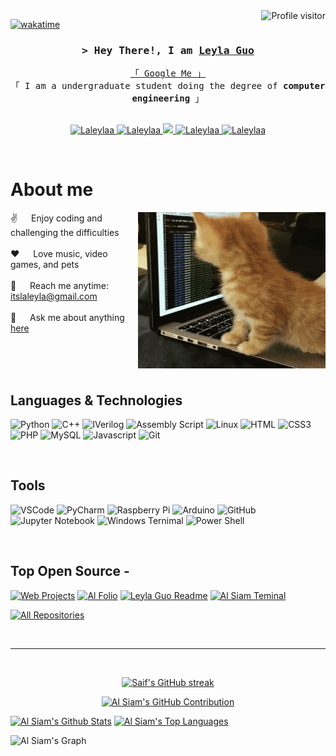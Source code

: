 

<!--
**Laleylaa/Laleylaa** is a ✨ _special_ ✨ repository because its `README.md` (this file) appears on your GitHub profile.

Here are some ideas to get you started:

- 🔭 I’m currently working on ...
- 🌱 I’m currently learning ...
- 👯 I’m looking to collaborate on ...
- 🤔 I’m looking for help with ...
- 💬 Ask me about ...
- 📫 How to reach me: ...
- 😄 Pronouns: ...
- ⚡ Fun fact: ...
-->

<a href="https://komarev.com/ghpvc/?username=Laleylaa">
  <img align="right" src="https://komarev.com/ghpvc/?username=Laleylaa&label=Visitors&color=0e75b6&style=flat" alt="Profile visitor" />
</a>


[![wakatime](https://wakatime.com/badge/user/eebb3dd8-d9b2-40de-9b88-6fd6cac99dbc.svg)](https://wakatime.com/@eebb3dd8-d9b2-40de-9b88-6fd6cac99dbc)

<!-- Intro  -->
<h3 align="center">
        <samp>&gt; Hey There!, I am
                <b><a target="_blank" href="https://Laleylaa.com">Leyla Guo</a></b>
        </samp>
</h3>


<p align="center"> 
  <samp>
    <a href="https://www.google.com/search?q=Leyla+Guo">「 Google Me 」</a>
    <br>
    「 I am a undergraduate student doing the degree of <b>computer engineering</b> 」
    <br>
    <br>
  </samp>
</p>

<p align="center">
 <a href="https://Laleylaa.com" target="blank">
  <img src="https://img.shields.io/badge/Website-DC143C?style=for-the-badge&logo=medium&logoColor=white" alt="Laleylaa" />
 </a>
 <a href="https://linkedin.com/in/al-siam" target="_blank">
  <img src="https://img.shields.io/badge/LinkedIn-0077B5?style=for-the-badge&logo=linkedin&logoColor=white" alt="Laleylaa"/>
 </a>
 <!-- <a href="https://dev.to/Laleylaa" target="_blank">
  <img src="https://img.shields.io/badge/dev.to-0A0A0A?style=for-the-badge&logo=dev.to&logoColor=white" alt="Laleylaa" />
 </a> -->
 <a href="https://twitter.com/Laleylaa_dev" target="_blank">
  <img src="https://img.shields.io/badge/Twitter-1DA1F2?style=for-the-badge&logo=twitter&logoColor=white" />
 </a>
 <a href="https://instagram.com/Laleylaa_dev" target="_blank">
  <img src="https://img.shields.io/badge/Instagram-fe4164?style=for-the-badge&logo=instagram&logoColor=white" alt="Laleylaa" />
 </a> 
 <a href="https://facebook.com/Laleylaa.world" target="_blank">
  <img src="https://img.shields.io/badge/Facebook-20BEFF?&style=for-the-badge&logo=facebook&logoColor=white" alt="Laleylaa"  />
  </a> 
</p>
<br />

<!-- About Section -->
 # About me
 
<p>
 <img align="right" width="300" height="250" src="/assets/cat.gif" alt="Coding gif" />
  
 ✌️ &emsp; Enjoy coding and  challenging the difficulties <br/><br/>
 ❤️ &emsp; Love music, video games, and pets <br/><br/>
 📧 &emsp; Reach me anytime: itslaleyla@gmail.com <br/><br/>
 💬 &emsp; Ask me about anything [here](https://github.com/Laleylaa/Laleylaa/issues)

</p>

<br/>
<br/>
<br/>

## Languages & Technologies

![Python](https://img.shields.io/badge/python-3670A0?style=for-the-badge&logo=python&logoColor=ffdd54)
![C++](https://img.shields.io/badge/c++-%2300599C.svg?style=for-the-badge&logo=c%2B%2B&logoColor=white)
![IVerilog](https://img.shields.io/badge/IVerilog-100000?style=for-the-badge&logo=Verilog&logoColor=EE5D3F&labelColor=EE5D3F&color=EE5D3F)
![Assembly Script](https://img.shields.io/badge/assembly%20script-%23000000.svg?style=for-the-badge&logo=assemblyscript&logoColor=white)
![Linux](https://img.shields.io/badge/Linux-FCC624?style=for-the-badge&logo=linux&logoColor=black)
![HTML](https://img.shields.io/badge/HTML5-E34F26?style=for-the-badge&logo=html5&logoColor=white)
![CSS3](https://img.shields.io/badge/CSS3-1572B6?style=for-the-badge&logo=css3&logoColor=white)
![PHP](https://img.shields.io/badge/php-%23777BB4.svg?style=for-the-badge&logo=php&logoColor=white)
![MySQL](https://img.shields.io/badge/mysql-%2300f.svg?style=for-the-badge&logo=mysql&logoColor=white)
![Javascript](https://img.shields.io/badge/javascript-%23323330.svg?style=for-the-badge&logo=javascript&logoColor=%23F7DF1E)
![Git](https://img.shields.io/badge/Git-F05032?style=for-the-badge&logo=git&logoColor=white)


<br/>

## Tools

![VSCode](https://img.shields.io/badge/Visual_Studio-0078d7?style=for-the-badge&logo=visual%20studio&logoColor=white)
![PyCharm](https://img.shields.io/badge/pycharm-143?style=for-the-badge&logo=pycharm&logoColor=black&color=black&labelColor=green)
![Raspberry Pi](https://img.shields.io/badge/-RaspberryPi-C51A4A?style=for-the-badge&logo=Raspberry-Pi)
![Arduino](https://img.shields.io/badge/-Arduino-00979D?style=for-the-badge&logo=Arduino&logoColor=white)
![GitHub](https://img.shields.io/badge/github-%23121011.svg?style=for-the-badge&logo=github&logoColor=white)
![Jupyter Notebook](https://img.shields.io/badge/jupyter-%23FA0F00.svg?style=for-the-badge&logo=jupyter&logoColor=white)
![Windows Ternimal](https://img.shields.io/badge/Windows%20Terminal-%234D4D4D.svg?style=for-the-badge&logo=windows-terminal&logoColor=white)
![Power Shell](https://img.shields.io/badge/PowerShell-%235391FE.svg?style=for-the-badge&logo=powershell&logoColor=white)


<br/>

## Top Open Source -
[![Web Projects](https://github-readme-stats.vercel.app/api/pin/?username=Laleylaa&repo=web-projects&border_color=7F3FBF&bg_color=0D1117&title_color=C9D1D9&text_color=8B949E&icon_color=7F3FBF)](https://github.com/Laleylaa/web-projects)
[![Al Folio](https://github-readme-stats.vercel.app/api/pin/?username=Laleylaa&repo=al-folio&border_color=7F3FBF&bg_color=0D1117&title_color=C9D1D9&text_color=8B949E&icon_color=7F3FBF)](https://github.com/Laleylaa/al-folio)
[![Leyla Guo Readme](https://github-readme-stats.vercel.app/api/pin/?username=Laleylaa&repo=Laleylaa&border_color=7F3FBF&bg_color=0D1117&title_color=C9D1D9&text_color=8B949E&icon_color=7F3FBF)](https://github.com/Laleylaa/Laleylaa)
[![Al Siam Teminal](https://github-readme-stats.vercel.app/api/pin/?username=Laleylaa&repo=Laleylaa.github.io&border_color=7F3FBF&bg_color=0D1117&title_color=C9D1D9&text_color=8B949E&icon_color=7F3FBF)](https://github.com/Laleylaa/Laleylaa.github.io)

<p align="left">
  <a href="https://github.com/Laleylaa?tab=repositories" target="_blank"><img alt="All Repositories" title="All Repositories" src="https://img.shields.io/badge/-All%20Repos-2962FF?style=for-the-badge&logo=koding&logoColor=white"/></a>
</p>

<br/>
<hr/>
<br/>

<p align="center">
  <a href="https://github.com/Laleylaa">
    <img src="https://github-readme-streak-stats.herokuapp.com/?user=Laleylaa&theme=radical&border=7F3FBF&background=0D1117" alt="Saif's GitHub streak"/>
  </a>
</p>

<p align="center">
  <a href="https://github.com/Laleylaa">
    <img src="https://github-profile-summary-cards.vercel.app/api/cards/profile-details?username=Laleylaa&theme=radical" alt="Al Siam's GitHub Contribution"/>
  </a>
</p>

<a> 
    <a href="https://github.com/Laleylaa"><img alt="Al Siam's Github Stats" src="https://denvercoder1-github-readme-stats.vercel.app/api?username=Laleylaa&show_icons=true&count_private=true&theme=react&border_color=7F3FBF&bg_color=0D1117&title_color=F85D7F&icon_color=F8D866" height="192px" width="49.5%"/></a>
  <a href="https://github.com/Laleylaa"><img alt="Al Siam's Top Languages" src="https://denvercoder1-github-readme-stats.vercel.app/api/top-langs/?username=Laleylaa&langs_count=8&layout=compact&theme=react&border_color=7F3FBF&bg_color=0D1117&title_color=F85D7F&icon_color=F8D866" height="192px" width="49.5%"/></a>
  <br/>
</a>


![Al Siam's Graph](https://github-readme-activity-graph.vercel.app/graph?username=Laleylaa&custom_title=Al%20Siam's%20GitHub%20Activity%20Graph&bg_color=0D1117&color=7F3FBF&line=7F3FBF&point=7F3FBF&area_color=FFFFFF&title_color=FFFFFF&area=true)
